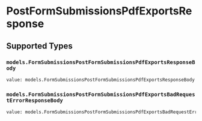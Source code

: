 # PostFormSubmissionsPdfExportsResponse


## Supported Types

### `models.FormSubmissionsPostFormSubmissionsPdfExportsResponseBody`

```python
value: models.FormSubmissionsPostFormSubmissionsPdfExportsResponseBody = /* values here */
```

### `models.FormSubmissionsPostFormSubmissionsPdfExportsBadRequestErrorResponseBody`

```python
value: models.FormSubmissionsPostFormSubmissionsPdfExportsBadRequestErrorResponseBody = /* values here */
```

